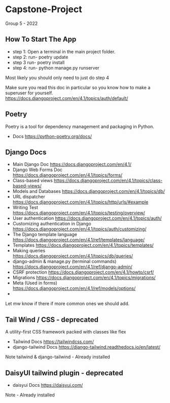 # Capstone-Project

Group 5 - 2022

## How To Start The App
- step 1: Open a terminal in the main project folder.
- step 2: run- poetry update
- step 3 run- poetry install
- step 4: run- python manage.py runserver

Most likely you should only need to just do step 4

Make sure you read this doc in particular so you know how to make a superuser for yourself.
https://docs.djangoproject.com/en/4.1/topics/auth/default/

## Poetry

Poetry is a tool for dependency management and packaging in Python.

- Docs https://python-poetry.org/docs/

## Django Docs

- Main Django Doc https://docs.djangoproject.com/en/4.1/
- Django Web Forms Doc https://docs.djangoproject.com/en/4.1/topics/forms/
- Class-based views https://docs.djangoproject.com/en/4.1/topics/class-based-views/
- Models and Databases https://docs.djangoproject.com/en/4.1/topics/db/
- URL dispatcher https://docs.djangoproject.com/en/4.1/topics/http/urls/#example
- Writing Test https://docs.djangoproject.com/en/4.1/topics/testing/overview/
- User authentication https://docs.djangoproject.com/en/4.1/topics/auth/
- Customizing authentication in Django https://docs.djangoproject.com/en/4.1/topics/auth/customizing/
- The Django template language https://docs.djangoproject.com/en/4.1/ref/templates/language/
- Templates https://docs.djangoproject.com/en/4.1/topics/templates/
- Making queries https://docs.djangoproject.com/en/4.1/topics/db/queries/
- django-admin & manage.py (terminal commands) https://docs.djangoproject.com/en/4.1/ref/django-admin/
- CSRF protection https://docs.djangoproject.com/en/4.1/howto/csrf/
- Migrations https://docs.djangoproject.com/en/4.1/topics/migrations/
- Meta (Used in forms) https://docs.djangoproject.com/en/4.1/ref/models/options/
- 
Let mw know if there if more common ones we should add.

## Tail Wind / CSS - deprecated

A utility-first CSS framework packed with classes like flex
- Tailwind Docs https://tailwindcss.com/
- django-tailwind Docs https://django-tailwind.readthedocs.io/en/latest/

Note tailwind & django-tailwind - Already installed 

## DaisyUI tailwind plugin - deprecated

- daisyui Docs https://daisyui.com/

Note - Already installed


